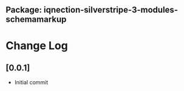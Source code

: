 ## Package: iqnection-silverstripe-3-modules-schemamarkup
# Change Log


## [0.0.1]
- Initial commit